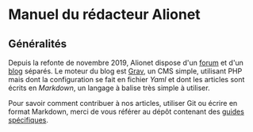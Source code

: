 # Manuel du rédacteur Alionet

## Généralités

Depuis la refonte de novembre 2019, Alionet dispose d'un [forum](https://www.alionet.org) et d'un [blog](https://blog.alionet.org) séparés.
Le moteur du blog est [Grav](https://getgrav.org), un CMS simple, utilisant PHP mais dont la configuration se fait en fichier *Yaml* et dont les articles sont écrits en *Markdown*, un langage à balise très simple à utiliser.

Pour savoir comment contribuer à nos articles, utiliser Git ou écrire en format Markdown, merci de vous référer au dépôt contenant des [guides spécifiques](https://github.com/alionetasso/contribute-howto).
